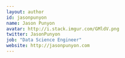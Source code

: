 ```yaml
---
layout: author
id: jasonpunyon
name: Jason Punyon
avatar: http://i.stack.imgur.com/GMldV.png
twitter: JasonPunyon
job: "Data Science Engineer"
website: http://jasonpunyon.com
---
```

